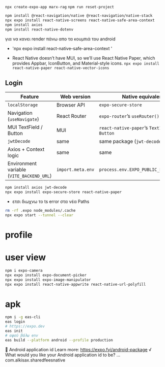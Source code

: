 `npx create-expo-app marx-rag`
`npm run reset-project`

```bash
npm install @react-navigation/native @react-navigation/native-stack
npx expo install react-native-screens react-native-safe-area-context
npm install axios
npm install react-native-dotenv
```

για να κανει render πάνω απο τα κουμπιά του android
- 'npx expo install react-native-safe-area-context
'

- React Native doesn’t have MUI, so we’ll use React Native Paper, which provides Appbar, IconButton, and Material-style icons.
`npx expo install react-native-paper react-native-vector-icons`

## Login

| Feature | Web version | Native equivalent |
|----------|--------------|-------------------|
| `localStorage` | Browser API | `expo-secure-store` |
| Navigation (`useNavigate`) | React Router | `expo-router`’s `useRouter()` |
| MUI TextField / Button | MUI | `react-native-paper`’s `TextInput` / `Button` |
| `jwtDecode` | same | same package (`jwt-decode`) |
| Axios + Context logic | same | same |
| Environment variable (`VITE_BACKEND_URL`) | `import.meta.env` | `process.env.EXPO_PUBLIC_BACKEND_URL` |

```bash
npm install axios jwt-decode
npx expo install expo-secure-store react-native-paper
```

- ετσι διωχνω το ts error στα νέα Paths
```bash
rm -rf .expo node_modules/.cache
npx expo start --tunnel --clear
```

# profile
# user view
```bash
npm i expo-camera
npx expo install expo-document-picker
npx expo install expo-image-manipulator
npx expo install react-native-appwrite react-native-url-polyfill
```

# apk
```bash
npm i -g eas-cli
eas login
# https://expo.dev
eas init
# αφού βάλω env
eas build --platform android --profile production
```


📝  Android application id Learn more: https://expo.fyi/android-package
√ What would you like your Android application id to be? ... com.alkisax.sharedfeesnative
